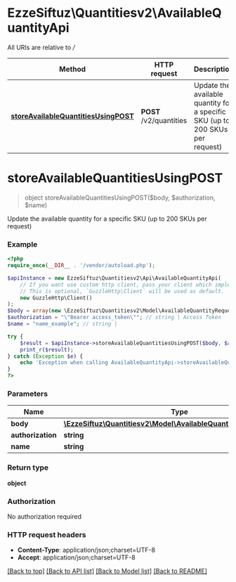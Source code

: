 # EzzeSiftuz\Quantitiesv2\AvailableQuantityApi

All URIs are relative to */*

Method | HTTP request | Description
------------- | ------------- | -------------
[**storeAvailableQuantitiesUsingPOST**](AvailableQuantityApi.md#storeavailablequantitiesusingpost) | **POST** /v2/quantities | Update the available quantity for a specific SKU (up to 200 SKUs per request)

# **storeAvailableQuantitiesUsingPOST**
> object storeAvailableQuantitiesUsingPOST($body, $authorization, $name)

Update the available quantity for a specific SKU (up to 200 SKUs per request)

### Example
```php
<?php
require_once(__DIR__ . '/vendor/autoload.php');

$apiInstance = new EzzeSiftuz\Quantitiesv2\Api\AvailableQuantityApi(
    // If you want use custom http client, pass your client which implements `GuzzleHttp\ClientInterface`.
    // This is optional, `GuzzleHttp\Client` will be used as default.
    new GuzzleHttp\Client()
);
$body = array(new \EzzeSiftuz\Quantitiesv2\Model\AvailableQuantityRequestDTOV2()); // \EzzeSiftuz\Quantitiesv2\Model\AvailableQuantityRequestDTOV2[] | availableQuantityRequestDTO
$authorization = "\"Bearer access_token\""; // string | Access Token
$name = "name_example"; // string | 

try {
    $result = $apiInstance->storeAvailableQuantitiesUsingPOST($body, $authorization, $name);
    print_r($result);
} catch (Exception $e) {
    echo 'Exception when calling AvailableQuantityApi->storeAvailableQuantitiesUsingPOST: ', $e->getMessage(), PHP_EOL;
}
?>
```

### Parameters

Name | Type | Description  | Notes
------------- | ------------- | ------------- | -------------
 **body** | [**\EzzeSiftuz\Quantitiesv2\Model\AvailableQuantityRequestDTOV2[]**](../Model/AvailableQuantityRequestDTOV2.md)| availableQuantityRequestDTO |
 **authorization** | **string**| Access Token |
 **name** | **string**|  | [optional]

### Return type

**object**

### Authorization

No authorization required

### HTTP request headers

 - **Content-Type**: application/json;charset=UTF-8
 - **Accept**: application/json;charset=UTF-8

[[Back to top]](#) [[Back to API list]](../../README.md#documentation-for-api-endpoints) [[Back to Model list]](../../README.md#documentation-for-models) [[Back to README]](../../README.md)

